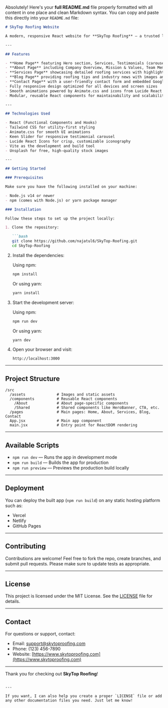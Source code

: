 Absolutely! Here's your **full README.md** file properly formatted with all content in one place and clean Markdown syntax. You can copy and paste this directly into your `README.md` file:

````markdown
# SkyTop Roofing Website

A modern, responsive React website for **SkyTop Roofing** — a trusted local roofing company specializing in quality roofing services, repairs, and installations. Built using React, Tailwind CSS, and animated UI components to deliver a seamless user experience.

---

## Features

- **Home Page** featuring Hero section, Services, Testimonials (carousel slider), Call-to-Action (CTA), and Contact form  
- **About Page** including Company Overview, Mission & Values, Team Members, Project Gallery, FAQ, Timeline, and Certifications  
- **Services Page** showcasing detailed roofing services with highlights and pricing information  
- **Blog Page** providing roofing tips and industry news with images and smooth animations  
- **Contact Page** with a user-friendly contact form and embedded Google Maps integration  
- Fully responsive design optimized for all devices and screen sizes  
- Smooth animations powered by Animate.css and icons from Lucide React  
- Modular, reusable React components for maintainability and scalability  

---

## Technologies Used

- React (Functional Components and Hooks)  
- Tailwind CSS for utility-first styling  
- Animate.css for smooth UI animations  
- Keen Slider for responsive testimonial carousel  
- Lucide React Icons for crisp, customizable iconography  
- Vite as the development and build tool  
- Unsplash for free, high-quality stock images  

---

## Getting Started

### Prerequisites

Make sure you have the following installed on your machine:

- Node.js v14 or newer  
- npm (comes with Node.js) or yarn package manager  

### Installation

Follow these steps to set up the project locally:

1. Clone the repository:

   ```bash
   git clone https://github.com/najatul6/SkyTop-Roofing.git
   cd SkyTop-Roofing
````

2. Install the dependencies:

   Using npm:

   ```bash
   npm install
   ```

   Or using yarn:

   ```bash
   yarn install
   ```

3. Start the development server:

   Using npm:

   ```bash
   npm run dev
   ```

   Or using yarn:

   ```bash
   yarn dev
   ```

4. Open your browser and visit:

   ```
   http://localhost:3000
   ```

---

## Project Structure

```
/src
  /assets              # Images and static assets
  /components          # Reusable React components
    /About             # About page-specific components
    /Shared            # Shared components like HeroBanner, CTA, etc.
  /pages               # Main pages: Home, About, Services, Blog, Contact
  App.jsx              # Main app component
  main.jsx             # Entry point for ReactDOM rendering
```

---

## Available Scripts

* `npm run dev` — Runs the app in development mode
* `npm run build` — Builds the app for production
* `npm run preview` — Previews the production build locally

---

## Deployment

You can deploy the built app (`npm run build`) on any static hosting platform such as:

* Vercel
* Netlify
* GitHub Pages

---

## Contributing

Contributions are welcome! Feel free to fork the repo, create branches, and submit pull requests. Please make sure to update tests as appropriate.

---

## License

This project is licensed under the MIT License. See the [LICENSE](LICENSE) file for details.

---

## Contact

For questions or support, contact:

* Email: [support@skytoproofing.com](mailto:support@skytoproofing.com)
* Phone: (123) 456-7890
* Website: [https://www.skytoproofing.com](https://www.skytoproofing.com)

---

Thank you for checking out **SkyTop Roofing**!

```

---

If you want, I can also help you create a proper `LICENSE` file or add any other documentation files you need. Just let me know!
```
